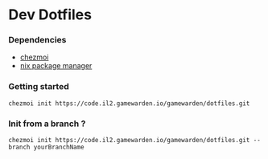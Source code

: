 # Dev Dotfiles

### Dependencies
- [chezmoi](https://www.chezmoi.io/install/#one-line-package-install)
- [nix package manager](https://nixos.org/download.html)

### Getting started
```
chezmoi init https://code.il2.gamewarden.io/gamewarden/dotfiles.git
```

### Init from a branch ?
```
chezmoi init https://code.il2.gamewarden.io/gamewarden/dotfiles.git --branch yourBranchName
```
